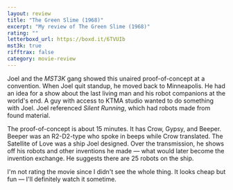 ```yaml
---
layout: review
title: "The Green Slime (1968)"
excerpt: "My review of The Green Slime (1968)"
rating: ""
letterboxd_url: https://boxd.it/6TVUIb
mst3k: true
rifftrax: false
category: movie-review
---
```


Joel and the <i>MST3K</i> gang showed this unaired proof-of-concept at a convention. When Joel quit standup, he moved back to Minneapolis. He had an idea for a show about the last living man and his robot companions at the world's end. A guy with access to KTMA studio wanted to do something with Joel. Joel referenced <i>Silent Running</i>, which had robots made from found material.

The proof-of-concept is about 15 minutes. It has Crow, Gypsy, and Beeper. Beeper was an R2-D2-type who spoke in beeps while Crow translated. The Satellite of Love was a ship Joel designed. Over the transmission, he shows off his robots and other inventions he made — what would later become the invention exchange. He suggests there are 25 robots on the ship.

I'm not rating the movie since I didn't see the whole thing. It looks cheap but fun — I'll definitely watch it sometime.
